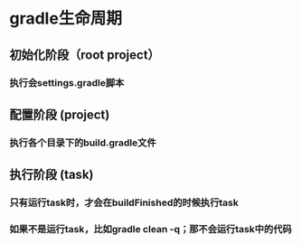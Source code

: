 # gradle生命周期

## 初始化阶段（root project）
### 执行会settings.gradle脚本

## 配置阶段 (project)
### 执行各个目录下的build.gradle文件

## 执行阶段 (task)
### 只有运行task时，才会在buildFinished的时候执行task
### 如果不是运行task，比如gradle clean -q；那不会运行task中的代码
